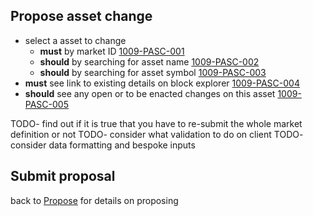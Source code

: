 ## Propose asset change

- select a asset to change
  - **must** by market ID <a name="1009-PASC-001" href="#1009-PASC-001">1009-PASC-001</a>
  - **should** by searching for asset name <a name="1009-PASC-002" href="#1009-PASC-002">1009-PASC-002</a>
  - **should** by searching for asset symbol <a name="1009-PASC-003" href="#1009-PASC-003">1009-PASC-003</a>
- **must** see link to existing details on block explorer <a name="1009-PASC-004" href="#1009-PASC-004">1009-PASC-004</a>
- **should** see any open or to be enacted changes on this asset <a name="1009-PASC-005" href="#1009-PASC-005">1009-PASC-005</a>

TODO- find out if it is true that you have to re-submit the whole market definition or not
TODO- consider what validation to do on client
TODO- consider data formatting and bespoke inputs

## Submit proposal

back to [Propose](./1005-PROP-propose.md) for details on proposing
